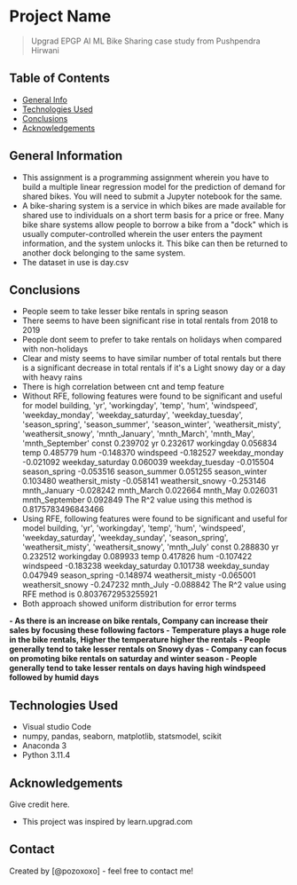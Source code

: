 # Project Name
> Upgrad EPGP AI ML Bike Sharing case study from Pushpendra Hirwani

## Table of Contents
* [General Info](#general-information)
* [Technologies Used](#technologies-used)
* [Conclusions](#conclusions)
* [Acknowledgements](#acknowledgements)

## General Information
- This assignment is a programming assignment wherein you have to build a multiple linear regression model for the prediction of demand for shared bikes. You will need to submit a Jupyter notebook for the same. 
- A bike-sharing system is a service in which bikes are made available for shared use to individuals on a short term basis for a price or free. Many bike share systems allow people to borrow a bike from a "dock" which is usually computer-controlled wherein the user enters the payment information, and the system unlocks it. This bike can then be returned to another dock belonging to the same system.
- The dataset in use is day.csv

## Conclusions
- People seem to take lesser bike rentals in spring season
- There seems to have been significant rise in total rentals from 2018 to 2019
- People dont seem to prefer to take rentals on holidays when compared with non-holidays
- Clear and misty seems to have similar number of total rentals but there is a significant decrease in total rentals if it's a Light snowy day or a day with heavy rains
- There is high correlation between cnt and temp feature
- Without RFE, following features were found to be significant and useful for model building, 
'yr', 'workingday', 'temp', 'hum', 'windspeed',
 'weekday_monday', 'weekday_saturday', 'weekday_tuesday',
 'season_spring', 'season_summer', 'season_winter', 'weathersit_misty',
 'weathersit_snowy', 'mnth_January', 'mnth_March', 'mnth_May',
 'mnth_September'
const               0.239702
yr                  0.232617
workingday          0.056834
temp                0.485779
hum                -0.148370
windspeed          -0.182527
weekday_monday     -0.021092
weekday_saturday    0.060039
weekday_tuesday    -0.015504
season_spring      -0.053516
season_summer       0.051255
season_winter       0.103480
weathersit_misty   -0.058141
weathersit_snowy   -0.253146
mnth_January       -0.028242
mnth_March          0.022664
mnth_May            0.026031
mnth_September      0.092849
 The R^2 value using this method is 0.8175783496843466
- Using RFE, following features were found to be significant and useful for model building, 
'yr', 'workingday', 'temp', 'hum', 'windspeed',
'weekday_saturday', 'weekday_sunday', 'season_spring',
'weathersit_misty', 'weathersit_snowy', 'mnth_July'
const               0.288830
yr                  0.232512
workingday          0.089933
temp                0.417826
hum                -0.107422
windspeed          -0.183238
weekday_saturday    0.101738
weekday_sunday      0.047949
season_spring      -0.148974
weathersit_misty   -0.065001
weathersit_snowy   -0.247232
mnth_July          -0.088842
 The R^2 value using RFE method is 0.8037672953255921
- Both approach showed uniform distribution for error terms

**- As there is an increase on bike rentals, Company can increase their sales by focusing these following factors
    - Temperature plays a huge role in the bike rentals, Higher the temperature higher the rentals
    - People generally tend to take lesser rentals on Snowy dyas
    - Company can focus on promoting bike rentals on saturday and winter season
    - People generally tend to take lesser rentals on days having high windspeed followed by humid days**

## Technologies Used
- Visual studio Code
- numpy, pandas, seaborn, matplotlib, statsmodel, scikit
- Anaconda 3
- Python 3.11.4

## Acknowledgements
Give credit here.
- This project was inspired by learn.upgrad.com


## Contact
Created by [@pozoxoxo] - feel free to contact me!
